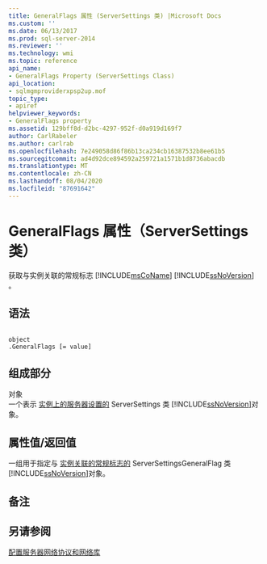 ```yaml
---
title: GeneralFlags 属性 (ServerSettings 类) |Microsoft Docs
ms.custom: ''
ms.date: 06/13/2017
ms.prod: sql-server-2014
ms.reviewer: ''
ms.technology: wmi
ms.topic: reference
api_name:
- GeneralFlags Property (ServerSettings Class)
api_location:
- sqlmgmproviderxpsp2up.mof
topic_type:
- apiref
helpviewer_keywords:
- GeneralFlags property
ms.assetid: 129bff8d-d2bc-4297-952f-d0a919d169f7
author: CarlRabeler
ms.author: carlrab
ms.openlocfilehash: 7e249058d86f86b13ca234cb16387532b8ee61b5
ms.sourcegitcommit: ad4d92dce894592a259721a1571b1d8736abacdb
ms.translationtype: MT
ms.contentlocale: zh-CN
ms.lasthandoff: 08/04/2020
ms.locfileid: "87691642"
---
```

# <a name="generalflags-property-serversettings-class"></a>GeneralFlags 属性（ServerSettings 类）
  获取与实例关联的常规标志 [!INCLUDE[msCoName](../../../includes/msconame-md.md)] [!INCLUDE[ssNoVersion](../../../includes/ssnoversion-md.md)] 。  
  
## <a name="syntax"></a>语法  
  
```  
  
object  
.GeneralFlags [= value]  
```  
  
## <a name="parts"></a>组成部分  
 对象  
 一个表示 [实例上的服务器设置的](serversettings-class.md) ServerSettings 类 [!INCLUDE[ssNoVersion](../../../includes/ssnoversion-md.md)]对象。  
  
## <a name="property-valuereturn-value"></a>属性值/返回值  
 一组用于指定与 [实例关联的常规标志的](../serversettingsgeneralflag-class/serversettingsgeneralflag-class.md) ServerSettingsGeneralFlag 类 [!INCLUDE[ssNoVersion](../../../includes/ssnoversion-md.md)]对象。  
  
## <a name="remarks"></a>备注  
  
## <a name="see-also"></a>另请参阅  
 [配置服务器网络协议和网络库](https://msdn.microsoft.com/library/ms177485\(v=sql.100\).aspx)  
  
  
